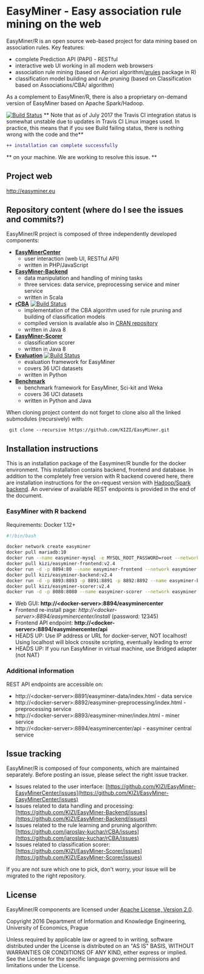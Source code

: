 # EasyMiner - Easy association rule mining on the web

EasyMiner/R is an open source web-based project for data mining based on association rules.
Key features:
- complete Prediction API (PAPI) - RESTful
- interactive web UI working in all modern web browsers
- association rule mining (based on Apriori algorithm/[arules](https://github.com/mhahsler/arules/) package in R)
- classification model building and rule pruning (based on Classification based on Associations/CBA/ algorithm)

As a complement to EasyMiner/R, there is also a proprietary on-demand version of EasyMiner based on Apache Spark/Hadoop.

[![Build Status](https://travis-ci.org/KIZI/EasyMiner-Evaluation.svg?branch=master)](https://travis-ci.org/KIZI/EasyMiner-Evaluation)
** Note that as of July 2017 the Travis CI integration status is somewhat unstable due to updates in Travis CI Linux images used. In practice, this means that if you see Build failing status, there is nothing wrong with the code and the**
```diff
++ installation can complete successfully
```
** on your machine. We are working to resolve this issue. **


## Project web
http://easyminer.eu

## Repository content (where do I see the issues and commits?)
EasyMiner/R project is composed of three independently developed components:
- **[EasyMinerCenter](https://github.com/KIZI/EasyMiner-EasyMinerCenter)**
  - user interaction (web UI, RESTful API)
  - written in PHP/JavaScript 
- **[EasyMiner-Backend](https://github.com/KIZI/EasyMiner-Backend)**
  - data manipulation and handling of mining tasks
  - three services: data service, preprocessing service and miner service
  - written in Scala
- **[rCBA](https://github.com/jaroslav-kuchar/rCBA)** [![Build Status](https://travis-ci.org/jaroslav-kuchar/rCBA.svg?branch=master)](https://travis-ci.org/jaroslav-kuchar/rCBA)
  - implementation of the CBA algorithm used for rule pruning and building of classification models
  - compiled version is available also in [CRAN repository](https://cran.r-project.org/package=rCBA)
  - written in Java 8
- **[EasyMiner-Scorer](https://github.com/KIZI/EasyMiner-Scorer)**
  - classification scorer
  - written in Java 8
- **[Evaluation](https://github.com/KIZI/EasyMiner-Evaluation)** [![Build Status](https://travis-ci.org/KIZI/EasyMiner-Evaluation.svg?branch=master)](https://travis-ci.org/KIZI/EasyMiner-Evaluation)
  - evaluation framework for EasyMiner
  - covers 36 UCI datasets
  - written in Python
- **[Benchmark](https://github.com/KIZI/EasyMiner-Benchmark)**
  - benchmark framework for EasyMiner, Sci-kit and Weka
  - covers 36 UCI datasets
  - written in Python and Java
  
When cloning project content do not forget to clone also all the linked submodules (recursively) with:
```git
 git clone --recursive https://github.com/KIZI/EasyMiner.git 
```

## Installation instructions

This is an installation package of the Easyminer/R bundle for the docker environment. This installation contains backend, frontend and database.  In addition to the completely free version with R backend covered here, there are installation instructions for the on-request version with [Hadoop/Spark backend](https://github.com/KIZI/EasyMiner/blob/master/installation-hadoop-spark.md). An overview of available REST endpoints is provided in the end of the document.

### EasyMiner with R backend

Requirements: Docker 1.12+

```bash
#!/bin/bash

docker network create easyminer
docker pull mariadb:10
docker run --name easyminer-mysql -e MYSQL_ROOT_PASSWORD=root --network easyminer -d mariadb:10
docker pull kizi/easyminer-frontend:v2.4
docker run -d -p 8894:80 --name easyminer-frontend --network easyminer kizi/easyminer-frontend:v2.4
docker pull kizi/easyminer-backend:v2.4
docker run -d -p 8893:8893 -p 8891:8891 -p 8892:8892 --name easyminer-backend -e EM_USER_ENDPOINT=http://easyminer-frontend/easyminercenter --network easyminer kizi/easyminer-backend:v2.4
docker pull kizi/easyminer-scorer:v2.4
docker run -d -p 8080:8080 --name easyminer-scorer --network easyminer kizi/easyminer-scorer:v2.4
```

* Web GUI: **http://\<docker-server\>:8894/easyminercenter**
* Frontend re-install page: *http://\<docker-server\>:8894/easyminercenter/install* (password: 12345)
* Frontend API endpoint: **http://\<docker-server\>:8894/easyminercenter/api**
* HEADS UP: Use IP address or URL for docker-server, NOT localhost! Using localhost will block crossite scripting, eventually leading to error
* HEADS UP: If you  run EasyMiner in virtual machine, use Bridged adapter (not NAT)
### Additional information

REST API endpoints are accessible on:

* http://\<docker-server\>:8891/easyminer-data/index.html - data service
* http://\<docker-server\>:8892/easyminer-preprocessing/index.html - preprocessing service
* http://\<docker-server\>:8893/easyminer-miner/index.html - miner service
* http://\<docker-server\>:8894/easyminercenter/api - easyminer central service 

## Issue tracking
EasyMiner/R is composed of four components, which are maintained separately. Before posting an issue, please select the right issue tracker. 
- Issues related to the user interface: [https://github.com/KIZI/EasyMiner-EasyMinerCenter/issues](https://github.com/KIZI/EasyMiner-EasyMinerCenter/issues)
- Issues related to data handling and processing:  [https://github.com/KIZI/EasyMiner-Backend/issues](https://github.com/KIZI/EasyMiner-Backend/issues)
- Issues related to the rule learning and pruning algorithm: [https://github.com/jaroslav-kuchar/rCBA/issues](https://github.com/jaroslav-kuchar/rCBA/issues)
- Issues related to classification scorer:  [https://github.com/KIZI/EasyMiner-Scorer/issues](https://github.com/KIZI/EasyMiner-Scorer/issues)

If you are not sure which one to pick, don't worry, your issue will be migrated to the right repository.
## License
EasyMiner/R components are licensed under [Apache License, Version 2.0](http://www.apache.org/licenses/LICENSE-2.0). 

Copyright 2016 Department of Information and Knowledge Engineering, University of Economics, Prague

Unless required by applicable law or agreed to in writing, software
distributed under the License is distributed on an "AS IS" BASIS,
WITHOUT WARRANTIES OR CONDITIONS OF ANY KIND, either express or implied.
See the License for the specific language governing permissions and
limitations under the License.
